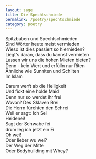 ```yaml
---
layout: sage
title: Die Spechtschmiede
permalink: /poetry/spechtschmiede
category: poetry
---
```


Spitzbuben und Spechtschmieden  
Sind Wörter heute meist vermieden  
Wieso ist dies passiert so hiernieden?  
Liegt's daran, dass du kannst vermieten  
Lassen wir uns die hohen Mieten bieten?  
Denn - kein Wert und erfülln nur Riten  
Ähnliche wie Sunniten und Schiiten  
Im Islam

Darum werft ab die Heiligkeit  
Und fickt eine holde Maid  
Denn nur so werdet ihr frei  
Wovon? Des Sklaven Brei  
Die Herrn fürchten den Schrei  
Weil er sagt: Ich Sei  
Heidenei!  
Sagt der Schwabe fei  
drum leg ich jetzt ein Ei  
Oh wei!  
Oder lieber wu wei?  
Der Weg der Mitte  
Oder Bodybuilding mit Whey?
